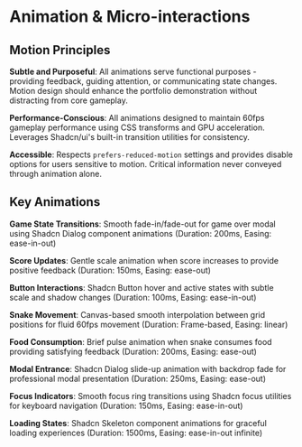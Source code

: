 # Animation & Micro-interactions

## Motion Principles

**Subtle and Purposeful**: All animations serve functional purposes - providing feedback, guiding attention, or communicating state changes. Motion design should enhance the portfolio demonstration without distracting from core gameplay.

**Performance-Conscious**: All animations designed to maintain 60fps gameplay performance using CSS transforms and GPU acceleration. Leverages Shadcn/ui's built-in transition utilities for consistency.

**Accessible**: Respects `prefers-reduced-motion` settings and provides disable options for users sensitive to motion. Critical information never conveyed through animation alone.

## Key Animations

**Game State Transitions**: Smooth fade-in/fade-out for game over modal using Shadcn Dialog component animations (Duration: 200ms, Easing: ease-in-out)

**Score Updates**: Gentle scale animation when score increases to provide positive feedback (Duration: 150ms, Easing: ease-out)

**Button Interactions**: Shadcn Button hover and active states with subtle scale and shadow changes (Duration: 100ms, Easing: ease-in-out)

**Snake Movement**: Canvas-based smooth interpolation between grid positions for fluid 60fps movement (Duration: Frame-based, Easing: linear)

**Food Consumption**: Brief pulse animation when snake consumes food providing satisfying feedback (Duration: 200ms, Easing: ease-out)

**Modal Entrance**: Shadcn Dialog slide-up animation with backdrop fade for professional modal presentation (Duration: 250ms, Easing: ease-out)

**Focus Indicators**: Smooth focus ring transitions using Shadcn focus utilities for keyboard navigation (Duration: 150ms, Easing: ease-in-out)

**Loading States**: Shadcn Skeleton component animations for graceful loading experiences (Duration: 1500ms, Easing: ease-in-out infinite)
